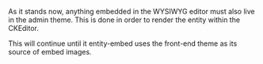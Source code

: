 As it stands now, anything embedded in the WYSIWYG editor must also live in the admin theme. This
is done in order to render the entity within the CKEditor.

This will continue until it entity-embed uses the front-end theme as its source of embed images.
